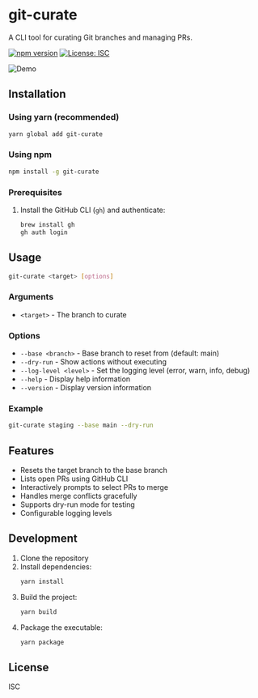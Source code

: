 # git-curate

A CLI tool for curating Git branches and managing PRs.

[![npm version](https://img.shields.io/npm/v/git-curate.svg)](https://www.npmjs.com/package/git-curate)
[![License: ISC](https://img.shields.io/badge/License-ISC-blue.svg)](https://opensource.org/licenses/ISC)

![Demo](/images/demo.gif)

## Installation

### Using yarn (recommended)
```bash
yarn global add git-curate
```

### Using npm
```bash
npm install -g git-curate
```

### Prerequisites
1. Install the GitHub CLI (`gh`) and authenticate:
   ```bash
   brew install gh
   gh auth login
   ```

## Usage

```bash
git-curate <target> [options]
```

### Arguments

- `<target>` - The branch to curate

### Options

- `--base <branch>` - Base branch to reset from (default: main)
- `--dry-run` - Show actions without executing
- `--log-level <level>` - Set the logging level (error, warn, info, debug)
- `--help` - Display help information
- `--version` - Display version information

### Example

```bash
git-curate staging --base main --dry-run
```

## Features

- Resets the target branch to the base branch
- Lists open PRs using GitHub CLI
- Interactively prompts to select PRs to merge
- Handles merge conflicts gracefully
- Supports dry-run mode for testing
- Configurable logging levels

## Development

1. Clone the repository
2. Install dependencies:
   ```bash
   yarn install
   ```
3. Build the project:
   ```bash
   yarn build
   ```
4. Package the executable:
   ```bash
   yarn package
   ```

## License

ISC 